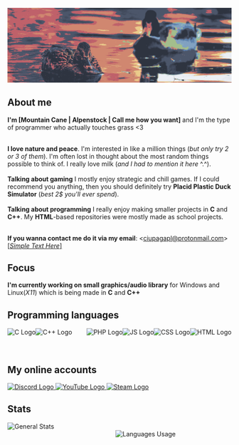 ![Ciupaga](https://github.com/CiupagaPL/CiupagaPL/blob/main/src/banner.png)

## About me

**I'm [Mountain Cane | Alpenstock | Call me how you want]** and I'm the type of programmer who actually touches grass <3<br><br>

**I love nature and peace**.
I'm interested in like a million things (*but only try 2 or 3 of them*).
I'm often lost in thought about the most random things possible to think of.
I really love milk (*and I had to mention it here* ^.^).<br><br>
**Talking about gaming** I mostly enjoy strategic and chill games.
If I could recommend you anything, then you should definitely try **Placid Plastic Duck Simulator** (*best 2$ you'll ever spend*).<br><br>
**Talking about programming** I really enjoy making smaller projects in **C** and **C++**.
My **HTML**-based repositories were mostly made as school projects.<br><br>

**If you wanna contact me do it via my email**: <<a>ciupagapl@protonmail.com</a>><br>
[[*Simple Text Here*]](https://www.youtube.com/watch?v=Y8yp9oItjA4)

## Focus
**I'm currently working on small graphics/audio library** for Windows and Linux(*X11*) which is being made in **C** and **C++**

## Programming languages

<div align="left">
    <img align="left" src="https://img.icons8.com/?size=100&id=40670&format=png" height="72" alt="C Logo">
    <img align="left" src="https://img.icons8.com/?size=100&id=40669&format=png" height="72" alt="C++ Logo">
    <img align="right" src="https://img.icons8.com/?size=100&id=20909&format=png&color=000000" height="72" alt="HTML Logo">
    <img align="right" src="https://img.icons8.com/?size=100&id=21278" height="72" alt="CSS Logo">
    <img align="right" src="https://img.icons8.com/?size=100&id=108784&format=png" height="72" alt="JS Logo">
    <img align="right" src="https://img.icons8.com/?size=100&id=f0R4xVI4Sc8O&format=png" height="72" alt="PHP Logo"><br><br><br>
</div>

## My online accounts

<div align="left">
    <a href="https://www.discordapp.com/users/652768848503635968" target="_blank">
        <img src="https://img.icons8.com/?size=100&id=M725CLW4L7wE&format=png" height="72" alt="Discord Logo">
    </a>
    <a href="https://www.youtube.com/channel/UCW6a9nZ8tYzem2MAZUZ325A" target="_blank">
        <img src="https://img.icons8.com/?size=100&id=19318&format=png" height="72" alt="YouTube Logo">
    </a>
    <a href="https://steamcommunity.com/id/ciupagapl" target="_blank">
        <img src="https://img.icons8.com/?size=100&id=13650&format=png" height="72" alt="Steam Logo">
    </a>
</div>

## Stats

<div align="left">
    <img align="left" alt="General Stats" style="width:384px" src="https://github-readme-stats.vercel.app/api?username=CiupagaPL&theme=nord&show_icons=true&hide_border=true&count_private=true)">
    <img align="right" alt="Languages Usage" style="width:261px" src="https://github-readme-stats.vercel.app/api/top-langs/?username=CiupagaPL&theme=nord&show_icons=true&hide_border=true&langs_count=4&layout=donut">
</div>
